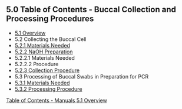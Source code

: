 ## 5.0 Table of Contents - Buccal Collection and Processing Procedures

* [5.1 Overview](:pages_path:/manuals/buccal-collection-processing/5-01-overview.md)
* 5.2 Collecting the Buccal Cell
 * [5.2.1 Materials Needed](:pages_path:/manuals/buccal-collection-processing/5-02-01-materials-needed.md)
 * [5.2.2 NaOH Preparation](:pages_path:/manuals/buccal-collection-processing/5-02-02-naoh-preparation.md)
  * 5.2.2.1 Materials Needed
  * 5.2.2.2 Procedure
 * [5.2.3 Collection Procedure](:pages_path:/manuals/buccal-collection-processing/5-02-03-collection-procedure.md)
* 5.3 Processing of Buccal Swabs in Preparation for PCR
 * [5.3.1 Materials Needed](:pages_path:/manuals/buccal-collection-processing/5-03-01-materials-needed.md)
 * [5.3.2 Processing Procedure](:pages_path:/manuals/buccal-collection-processing/5-03-02-materials-needed.md)


<div class="center">
<div class="btn-group">
  <a href=":pages_path:/manuals/manual-toc.md" class="btn btn-default">
    <span class="glyphicon glyphicon-chevron-up"></span>
    Table of Contents - Manuals
  </a>

  <a href=":pages_path:/manuals/buccal-collection-processing/5-01-overview.md" class="btn btn-success">
    5.1 Overview
    <span class="glyphicon glyphicon-chevron-right"></span>
  </a>
</div>
</div>
